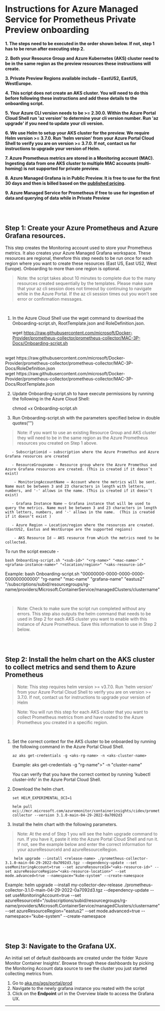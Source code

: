 # Instructions for Azure Managed Service for Prometheus Private Preview onboarding

**1. The steps need to be executed in the order shown below. If not, step 1 has to be rerun after executing step 2.**

**2. Both your Resource Group and Azure Kubernetes (AKS) cluster need to be in the same region as the preview resources these instructions will create.**

**3. Private Preview Regions available include – EastUS2, EastUS, WestEurope.**

**4. This script does not create an AKS cluster. You will need to do this before following these instructions and add these details to the onboarding script.**

**5. Your Azure CLI version needs to be >= 2.30.0. Within the Azure Portal Cloud Shell run 'az version' to determine your cli version number. Run 'az upgrade' if you need to update your cli version.**

**6. We use Helm to setup your AKS cluster for the preview. We require Helm version >= 3.7.0. Run 'helm version' from your Azure Portal Cloud Shell to verify you are on version >= 3.7.0. If not, contact us for instructions to upgrade your version of Helm.**

**7. Azure Prometheus metrics are stored in a Monitoring account (MAC). Ingesting data from one AKS cluster to multiple MAC accounts (multi-homing) is not supported for private preview.**

**8. Azure Managed Grafana is in Public Preview. It is free to use for the first 30 days and then is billed based on the [published pricing](https://azure.microsoft.com/pricing/details/managed-grafana/).**

**9. Azure Managed Service for Prometheus if free to use for ingestion of data and querying of data  while in Private Preview**

<br/>
<br/>

## **Step 1**: Create your Azure Prometheus and Azure Grafana resources.

This step creates the Monitoring account used to store your Prometheus metrics. It also creates your Azure Managed Grafana workspace. These resources are regional, therefore this step needs to be run once for each region where you want to create these resources (East US, East US2, West Europe). Onboarding to more than one region is optional.

>Note: the script takes about 10 minutes to complete due to the many resources created sequentially by the templates. Please make sure that your az cli session does not timeout by continuing to navigate while in the Azure Portal. If the az cli session times out you won't see error or confirmation messages.

<br/>

1.	In the Azure Cloud Shell use the wget command to download the Onboarding-script.sh, RootTemplate.json and RoleDefinition.json. 

    wget https://raw.githubusercontent.com/microsoft/Docker-Provider/prometheus-collector/prometheus-collector/MAC-3P-Docs/Onboarding-script.sh    
<br/>
    wget https://raw.githubusercontent.com/microsoft/Docker-Provider/prometheus-collector/prometheus-collector/MAC-3P-Docs/RoleDefinition.json    
<br/>
    wget https://raw.githubusercontent.com/microsoft/Docker-Provider/prometheus-collector/prometheus-collector/MAC-3P-Docs/RootTemplate.json

2.	Update Onboarding-script.sh to have execute permissions by running the following in the Azure Cloud Shell:

    chmod +x Onboarding-script.sh

3.	Run Onboarding-script.sh with the parameters specified below in double quotes("")

>Note: if you want to use an existing Resource Group and AKS cluster they will need to be in the same region as the Azure Prometheus resources you created on Step 1 above.

       - Subscriptionid – subscription where the Azure Promethus and Azure Grafana resources are created

       - ResourceGroupname – Resource group where the Azure Promethus and Azure Grafana resources are created. (This is created if it doesn’t exist)

        - MonitoringAccountName – Account where the metrics will be sent. Name must be between 3 and 23 characters in length with letters, numbers, and '-' allows in the name. (This is created if it doesn’t exist)

       - Grafana Instance Name – Grafana instance that will be used to query the metrics. Name must be between 3 and 23 characters in length with letters, numbers, and '-' allows in the name.  (This is created if it doesn’t exist )

       - Azure Region – Location/region where the resources are created. (EastUS2, Eastus and WestEurope are the supported regions)

        - AKS Resource Id – AKS resource from which the metrics need to be collected.

To run the script execute - 

    bash Onboarding-script.sh "<sub-id>" "<rg-name>" "<mac-name>" "<grafana-instance-name>" "<location/region>" "<aks-resource-id>"

Example: bash Onboarding-script.sh "00000000-0000-0000-0000-000000000000" "rg-name" "mac-name" "grafana-name" "eastus2" "/subscriptions/subid/resourcegroups/rg-name/providers/Microsoft.ContainerService/managedClusters/clustername"

<br/>

>Note: Check to make sure the script run completed without any errors. This step also outputs the helm command that needs to be used in Step 2 for each AKS cluster you want to enable with this instance of Azure Prometheus. Save this information to use in Step 2 below.

<br/>
<br/>


## **Step 2**: Install the helm chart on the AKS cluster to collect metrics and send them to Azure Prometheus

>Note: This step requires helm version  >= v3.7.0. Run 'helm version' from your Azure Portal Cloud Shell to verify you are on version >= 3.7.0. If not, contact us for instructions to upgrade your version of Helm

>Note: You will run this step for each AKS cluster that you want to collect Prometheus metrics from and have routed to the Azure Prometheus you created in a specific region.

<br/>

1.  Set the correct context for the AKS cluster to be onboarded by running the following command in the Azure Portal Cloud Shell.

        az aks get-credentials -g <aks-rg-name> -n <aks-cluster-name> 
    
    Example: aks get-credentials -g "rg-name">" -n "cluster-name"

    You can verify that you have the correct context by running 'kubectl cluster-info' in the Azure Portal Cloud Shell.

2.	Download the helm chart.

        set HELM_EXPERIMENTAL_OCI=1

        helm pull oci://mcr.microsoft.com/azuremonitor/containerinsights/cidev/prometheus-collector --version 3.1.0-main-04-29-2022-0a7092d3

2.  Install the helm chart with the following parameters.

>Note: At the end of Step 1 you will see the halm upgrade command to run. If you have it, paste it into the Azure Portal Cloud Shell and run it. If not, see the example below and enter the correct information for your azureResourceId and azureResourceRegion.
    
        helm upgrade --install <release-name> ./prometheus-collector-3.1.0-main-04-29-2022-0a7092d3.tgz --dependency-update --set useMonitoringAccount=true --set azureResourceId="<aks-resource-id>" --set azureResourceRegion="<aks-resource-location>" --set mode.advanced=true --namespace="kube-system" --create-namespace


   Example: helm upgrade --install my-collector-dev-release ./prometheus-collector-3.1.0-main-04-29-2022-0a7092d3.tgz --dependency-update --set useMonitoringAccount=true --set azureResourceId="/subscriptions/subid/resourcegroups/rg-name/providers/Microsoft.ContainerService/managedClusters/clustername" --set azureResourceRegion="eastus2" --set mode.advanced=true --namespace="kube-system" --create-namespace

<br/>
<br/>

## **Step 3**: Navigate to the Grafana UX. 

An initial set of default dashboards are created under the folder  ‘Azure Monitor Container Insights’. Browse through these dashboards by picking the Monitoring Account data source to see the cluster you just started collecting metrics from.

1. Go to [aka.ms/ags/portal/prod](https://aka.ms/ags/portal/prod)
2. Navigate to the newly grafana instance you reated with the script
3. Click on the **Endpoint** url in the Overview blade to access the Grafana UX.
--------------------------------------
